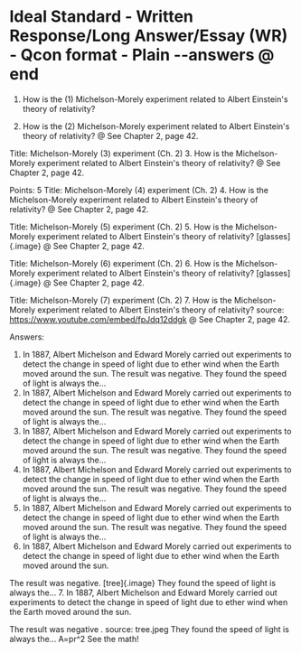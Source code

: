 # Ideal Standard - Written Response/Long Answer/Essay (WR) - Qcon format - Plain --answers @ end

1.  How is the (1) Michelson-Morely experiment related to Albert Einstein's theory of relativity?

2.  How is the (2) Michelson-Morely experiment related to Albert Einstein's theory of relativity?
    @ See Chapter 2, page 42.

Title: Michelson-Morely (3) experiment (Ch. 2)
3. How is the Michelson-Morely experiment related to Albert Einstein's theory of relativity?
@ See Chapter 2, page 42.

Points: 5
Title: Michelson-Morely (4) experiment (Ch. 2)
4. How is the Michelson-Morely experiment related to Albert Einstein's theory of relativity?
@ See Chapter 2, page 42.

Title: Michelson-Morely (5) experiment (Ch. 2)
5. How is the Michelson-Morely experiment related to Albert Einstein's theory of relativity?
[glasses]{.image}
@ See Chapter 2, page 42.

Title: Michelson-Morely (6) experiment (Ch. 2)
6. How is the Michelson-Morely experiment related to Albert Einstein's theory of relativity?
[glasses]{.image}
@ See Chapter 2, page 42.

Title: Michelson-Morely (7) experiment (Ch. 2)
7. How is the Michelson-Morely experiment related to Albert Einstein's theory of relativity?
source: https://www.youtube.com/embed/fpJdq12ddgk
@ See Chapter 2, page 42.

Answers:
1. In 1887, Albert Michelson and Edward Morely carried out experiments to detect the change in speed of light due to ether wind when the Earth moved around the sun. The result was negative. They found the speed of light is always the...
2. In 1887, Albert Michelson and Edward Morely carried out experiments to detect the change in speed of light due to ether wind when the Earth moved around the sun. The result was negative. They found the speed of light is always the...
3. In 1887, Albert Michelson and Edward Morely carried out experiments to detect the change in speed of light due to ether wind when the Earth moved around the sun. The result was negative. They found the speed of light is always the...
4. In 1887, Albert Michelson and Edward Morely carried out experiments to detect the change in speed of light due to ether wind when the Earth moved around the sun. The result was negative. They found the speed of light is always the...
5. In 1887, Albert Michelson and Edward Morely carried out experiments to detect the change in speed of light due to ether wind when the Earth moved around the sun. The result was negative. They found the speed of light is always the...
6. In 1887, Albert Michelson and Edward Morely carried out experiments to detect the change in speed of light due to ether wind when the Earth moved around the sun.

The result was negative.
[tree]{.image}
They found the speed of light is always the...
7. In 1887, Albert Michelson and Edward Morely carried out experiments to detect the change in speed of light due to ether wind when the Earth moved around the sun.

The result was negative .
source: tree.jpeg
They found the speed of light is always the...
A=pr\^2
See the math!

